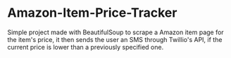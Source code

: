# Amazon-Item-Price-Tracker
 
Simple project made with BeautifulSoup to scrape a Amazon item page for the item's price, it then sends the user an SMS through Twillio's API, if the current price is lower than a previously specified one.
